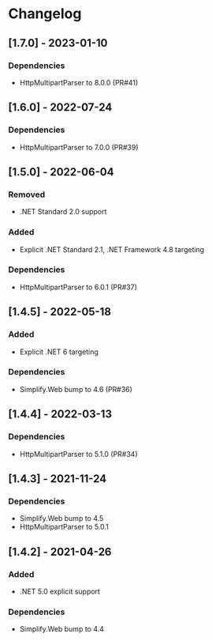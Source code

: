 # Changelog

## [1.7.0] - 2023-01-10

### Dependencies

- HttpMultipartParser to 8.0.0 (PR#41)

## [1.6.0] - 2022-07-24

### Dependencies

- HttpMultipartParser to 7.0.0 (PR#39)

## [1.5.0] - 2022-06-04

### Removed

- .NET Standard 2.0 support

### Added

- Explicit .NET Standard 2.1, .NET Framework 4.8 targeting

### Dependencies

- HttpMultipartParser to 6.0.1 (PR#37)

## [1.4.5] - 2022-05-18

### Added

- Explicit .NET 6 targeting

### Dependencies

- Simplify.Web bump to 4.6 (PR#36)

## [1.4.4] - 2022-03-13

### Dependencies

- HttpMultipartParser to 5.1.0 (PR#34)

## [1.4.3] - 2021-11-24

### Dependencies

- Simplify.Web bump to 4.5
- HttpMultipartParser to 5.0.1

## [1.4.2] - 2021-04-26

### Added

- .NET 5.0 explicit support

### Dependencies

- Simplify.Web bump to 4.4

